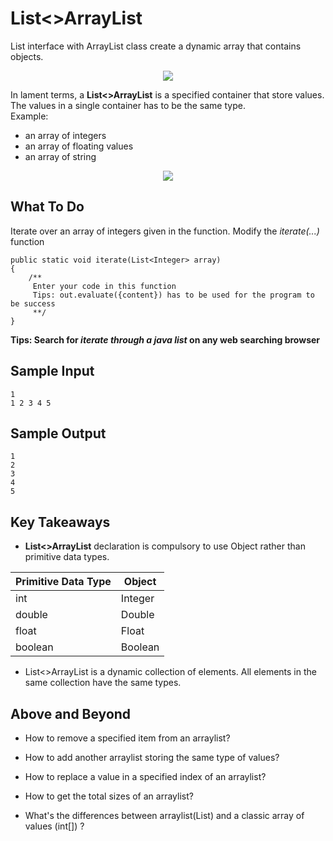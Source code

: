 # List<>ArrayList
List interface with ArrayList class create a dynamic array that contains objects.

<p align="center">
 <img src="metadata/array.JPG">
</p>

In lament terms, a **List<>ArrayList** is a specified container that store values. \
The values in a single container has to be the same type. \
Example:
- an array of integers
- an array of floating values
- an array of string

<p align="center">
 <img src="metadata/container.png">
</p>

## **What To Do**
Iterate over an array of integers given in the function. Modify the _iterate(...)_ function
```
public static void iterate(List<Integer> array)
{
    /**
     Enter your code in this function
     Tips: out.evaluate({content}) has to be used for the program to be success
     **/
}
```
**Tips: Search for _iterate through a java list_ on any web searching browser**


## **Sample Input**
```
1
1 2 3 4 5
```

## **Sample Output**
```
1
2
3
4
5
```

## **Key Takeaways**
- **List<>ArrayList** declaration is compulsory to use Object rather than primitive data types.

| Primitive Data Type | Object |
| --- | ----------- |
| int | Integer |
| double | Double |
| float | Float |
| boolean  | Boolean |

- List<>ArrayList is a dynamic collection of elements. All elements in the same collection have the same types.

## **Above and Beyond**
- How to remove a specified item from an arraylist?

- How to add another arraylist storing the same type of values?

- How to replace a value in a specified index of an arraylist?

- How to get the total sizes of an arraylist?

- What's the differences between arraylist(List<Integer>) and a classic array of values (int[]) ?

